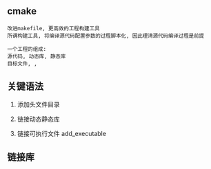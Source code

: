 
## cmake 
    改进makefile, 更高效的工程构建工具
    所谓构建工具, 将编译源代码配置参数的过程脚本化, 因此理清源代码编译过程是前提

    一个工程的组成:
    源代码, 动态库, 静态库
    目标文件, ,  

## 关键语法
1. 添加头文件目录

2. 链接动态静态库

3. 链接可执行文件
add_executable

## 链接库